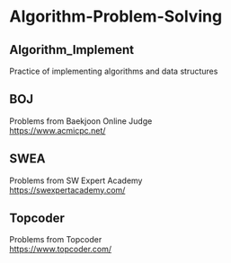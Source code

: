 # Algorithm-Problem-Solving

## Algorithm_Implement
Practice of implementing algorithms and data structures

## BOJ
Problems from Baekjoon Online Judge  
https://www.acmicpc.net/

## SWEA
Problems from SW Expert Academy  
https://swexpertacademy.com/

## Topcoder
Problems from Topcoder  
https://www.topcoder.com/
